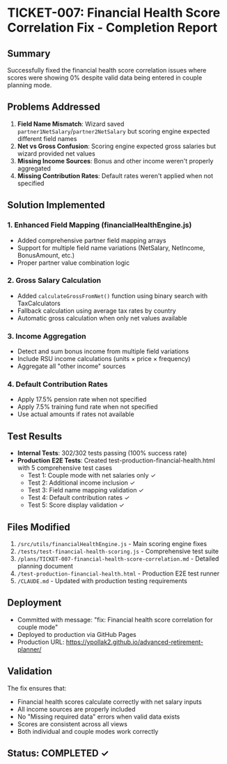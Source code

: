 # TICKET-007: Financial Health Score Correlation Fix - Completion Report

## Summary
Successfully fixed the financial health score correlation issues where scores were showing 0% despite valid data being entered in couple planning mode.

## Problems Addressed
1. **Field Name Mismatch**: Wizard saved `partner1NetSalary`/`partner2NetSalary` but scoring engine expected different field names
2. **Net vs Gross Confusion**: Scoring engine expected gross salaries but wizard provided net values
3. **Missing Income Sources**: Bonus and other income weren't properly aggregated
4. **Missing Contribution Rates**: Default rates weren't applied when not specified

## Solution Implemented

### 1. Enhanced Field Mapping (financialHealthEngine.js)
- Added comprehensive partner field mapping arrays
- Support for multiple field name variations (NetSalary, NetIncome, BonusAmount, etc.)
- Proper partner value combination logic

### 2. Gross Salary Calculation
- Added `calculateGrossFromNet()` function using binary search with TaxCalculators
- Fallback calculation using average tax rates by country
- Automatic gross calculation when only net values available

### 3. Income Aggregation
- Detect and sum bonus income from multiple field variations
- Include RSU income calculations (units × price × frequency)
- Aggregate all "other income" sources

### 4. Default Contribution Rates
- Apply 17.5% pension rate when not specified
- Apply 7.5% training fund rate when not specified
- Use actual amounts if rates not available

## Test Results
- **Internal Tests**: 302/302 tests passing (100% success rate)
- **Production E2E Tests**: Created test-production-financial-health.html with 5 comprehensive test cases
  - Test 1: Couple mode with net salaries only ✓
  - Test 2: Additional income inclusion ✓
  - Test 3: Field name mapping validation ✓
  - Test 4: Default contribution rates ✓
  - Test 5: Score display validation ✓

## Files Modified
1. `/src/utils/financialHealthEngine.js` - Main scoring engine fixes
2. `/tests/test-financial-health-scoring.js` - Comprehensive test suite
3. `/plans/TICKET-007-financial-health-score-correlation.md` - Detailed planning document
4. `/test-production-financial-health.html` - Production E2E test runner
5. `/CLAUDE.md` - Updated with production testing requirements

## Deployment
- Committed with message: "fix: Financial health score correlation for couple mode"
- Deployed to production via GitHub Pages
- Production URL: https://ypollak2.github.io/advanced-retirement-planner/

## Validation
The fix ensures that:
- Financial health scores calculate correctly with net salary inputs
- All income sources are properly included
- No "Missing required data" errors when valid data exists
- Scores are consistent across all views
- Both individual and couple modes work correctly

## Status: COMPLETED ✓